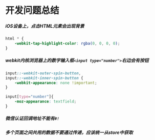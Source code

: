 ﻿# 开发问题总结

##### iOS设备上，点击HTML元素会出现背景
```css
html * {
    -webkit-tap-highlight-color: rgba(0, 0, 0, 0);
}
```

##### webkit内核浏览器上的数字输入框`<input type="number">`右边会有按钮
```css
input::-webkit-outer-spin-button,
input::-webkit-inner-spin-button {
	-webkit-appearance: none !important;
}

input[type="number"]{
	-moz-appearance: textfield;
}
```

##### 微信认证回调地址不能有`#!`

##### 多个页面之间共用的数据不要通过传递，应该统一从store中获取



